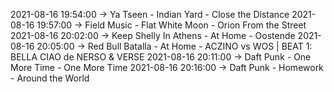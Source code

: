 2021-08-16 19:54:00 -> Ya Tseen - Indian Yard - Close the Distance
2021-08-16 19:57:00 -> Field Music - Flat White Moon - Orion From the Street
2021-08-16 20:02:00 -> Keep Shelly In Athens - At Home - Oostende
2021-08-16 20:05:00 -> Red Bull Batalla - At Home - ACZINO vs WOS | BEAT 1: BELLA CIAO de NERSO & VERSE
2021-08-16 20:11:00 -> Daft Punk - One More Time - One More Time
2021-08-16 20:16:00 -> Daft Punk - Homework - Around the World
